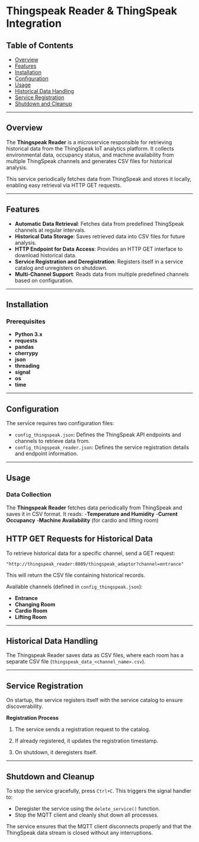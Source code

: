 # Thingspeak Reader & ThingSpeak Integration

## Table of Contents
- [Overview](#overview)
- [Features](#features)
- [Installation](#installation)
- [Configuration](#configuration)
- [Usage](#usage)
- [Historical Data Handling](#Historical-Data-Handling) 
- [Service Registration](#service-registration)
- [Shutdown and Cleanup](#shutdown-and-cleanup)

---

## Overview
The **Thingspeak Reader** is a microservice responsible for retrieving historical data from the ThingSpeak IoT analytics platform. It collects environmental data, occupancy status, and machine availability from multiple ThingSpeak channels and generates CSV files for historical analysis.

This service periodically fetches data from ThingSpeak and stores it locally, enabling easy retrieval via HTTP GET requests.

---

## Features
- **Automatic Data Retrieval**: Fetches data from predefined ThingSpeak channels at regular intervals.
- **Historical Data Storage**: Saves retrieved data into CSV files for future analysis.
- **HTTP Endpoint for Data Access**: Provides an HTTP GET interface to download historical data.
- **Service Registration and Deregistration**: Registers itself in a service catalog and unregisters on shutdown.
- **Multi-Channel Support**: Reads data from multiple predefined channels based on configuration.
  
---

## Installation

### Prerequisites
- **Python 3.x**
- **requests**
- **pandas**
- **cherrypy**
- **json**
- **threading**
- **signal**
- **os**
- **time**

---
## Configuration

The service requires two configuration files:

- `config_thingspeak.json`: Defines the ThingSpeak API endpoints and channels to retrieve data from.
- `config_thingspeak_reader.json`: Defines the service registration details and endpoint information.


---
## Usage

### Data Collection

The **Thingspeak Reader** fetches data periodically from ThingSpeak and saves it in CSV format. It reads:
-**Temperature and Humidity**
-**Current Occupancy**
-**Machine Availability** (for cardio and lifting room)

## HTTP GET Requests for Historical Data

To retrieve historical data for a specific channel, send a GET request:

`"http://thingspeak_reader:8089/thingspeak_adaptor?channel=entrance"`

This will return the CSV file containing historical records.

Available channels (defined in `config_thingspeak.json`):

- **Entrance**
- **Changing Room**
- **Cardio Room**
- **Lifting Room**

---

## Historical Data Handling

The Thingspeak Reader saves data as CSV files, where each room has a separate CSV file (`thingspeak_data_<channel_name>.csv`).

---

## Service Registration

On startup, the service registers itself with the service catalog to ensure discoverability.

**Registration Process**

1. The service sends a registration request to the catalog.

2. If already registered, it updates the registration timestamp.

3. On shutdown, it deregisters itself.

---

## Shutdown and Cleanup

To stop the service gracefully, press `Ctrl+C`. This triggers the signal handler to:
- Deregister the service using the `delete_service()` function.
- Stop the MQTT client and cleanly shut down all processes.

The service ensures that the MQTT client disconnects properly and that the ThingSpeak data stream is closed without any interruptions.
